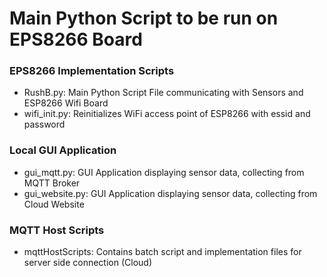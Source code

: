 # Main Python Script to be run on EPS8266 Board



### EPS8266 Implementation Scripts 
- RushB.py: Main Python Script File communicating with Sensors and ESP8266 Wifi Board 
- wifi_init.py: Reinitializes WiFi access point of ESP8266 with essid and password

### Local GUI Application
- gui_mqtt.py: GUI Application displaying sensor data, collecting from MQTT Broker 
- gui_website.py: GUI Application displaying sensor data, collecting from Cloud Website

### MQTT Host Scripts 
- mqttHostScripts: Contains batch script and implementation files for server side connection (Cloud)
